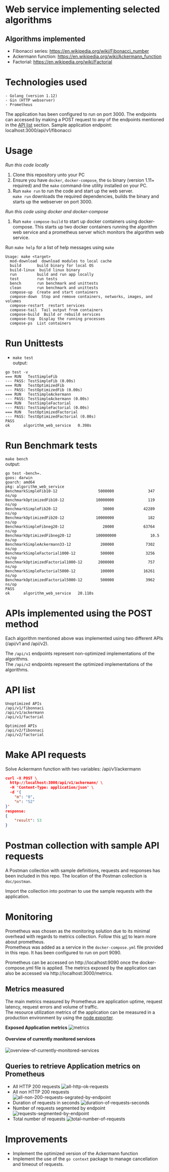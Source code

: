# Web service implementing selected algorithms 
## Algorithms implemented
- Fibonacci series: https://en.wikipedia.org/wiki/Fibonacci_number
- Ackermann function: https://en.wikipedia.org/wiki/Ackermann_function
- Factorial: https://en.wikipedia.org/wiki/Factorial

# Technologies used
```
- Golang (version 1.12)
- Gin (HTTP webserver)
- Prometheus
```

The application has been configured to run on port 3000. The endpoints can accessed by making a POST request to any of the endpoints mentioned in the [API list](#API-list) section.
Sample application endpoint: localhost:3000/api/v1/fibonacci

# Usage
*Run this code locally*
1. Clone this repository unto your PC
2. Ensure you have `docker`, `docker-compose`, the `Go` binary (version 1.11+ required) and the `make` command-line utility installed on your PC.
3. Run `make run` to run the code and start up the web server. \
`make run` downloads the required dependencies, builds the binary and starts up the webserver on port 3000.

*Run this code using docker and docker-compose*
1. Run `make compose-build` to start up docker containers using docker-compose. This starts up two docker containers running the algorithm web service and a prometheus server which monitors the algorithm web service.

Run `make help` for a list of help messages using `make`
```
Usage: make <target>
  mod-download  download modules to local cache
  build       build binary for local OS
  build-linux  build linux binary
  run         build and run app locally
  test        run tests
  bench       run benchmark and unittests
  clean       run benchmark and unittests
  compose-up  Create and start containers
  compose-down  Stop and remove containers, networks, images, and volumes
  compose-restart  restart services
  compose-tail  Tail output from containers
  compose-build  Build or rebuild services
  compose-top  Display the running processes
  compose-ps  List containers
```

# Run Unittests 
- `make test` \
output:
```
go test -v
=== RUN   TestSimpleFib
--- PASS: TestSimpleFib (0.00s)
=== RUN   TestOptimizedFib
--- PASS: TestOptimizedFib (0.00s)
=== RUN   TestSimpleAckermann
--- PASS: TestSimpleAckermann (0.00s)
=== RUN   TestSimpleFactorial
--- PASS: TestSimpleFactorial (0.00s)
=== RUN   TestOptimizedFactorial
--- PASS: TestOptimizedFactorial (0.00s)
PASS
ok      algorithm_web_service   0.398s
```

# Run Benchmark tests
`make bench` \
output:
```
go test -bench=.
goos: darwin
goarch: amd64
pkg: algorithm_web_service
BenchmarkSimpleFib10-12                  5000000               347 ns/op
BenchmarkOptimizedFib10-12              10000000               119 ns/op
BenchmarkSimpleFib20-12                    30000             42289 ns/op
BenchmarkOptimizedFib20-12              10000000               182 ns/op
BenchmarkSimpleFibneg20-12                 20000             63764 ns/op
BenchmarkOptimizedFibneg20-12           100000000               10.5 ns/op
BenchmarkSimpleAckermann33-12             200000              7302 ns/op
BenchmarkSimpleFactorial1000-12           500000              3256 ns/op
BenchmarkOptimizedFactorial1000-12       2000000               757 ns/op
BenchmarkSimpleFactorial5000-12           100000             16261 ns/op
BenchmarkOptimizedFactorial5000-12        500000              3962 ns/op
PASS
ok      algorithm_web_service   20.110s
```
# APIs implemented using the POST method 
Each algorithm mentioned above was implemented using two different APIs (/api/v1 and /api/v2). 

The `/api/v1` endpoints represent non-optimized implementations of the algorithms. \
The `/api/v2` endpoints represent the optimized implementations of the algorithms.

# API list
```
Unoptimized APIs
/api/v1/fibonnaci
/api/v1/ackermann
/api/v1/factorial

Optimized APIs
/api/v2/fibonnaci
/api/v2/factorial
```

# Make API requests 
Solve Ackermann function with two variables: /api/v1/ackermann
```json
curl -X POST \
  http://localhost:3000/api/v1/ackermann/ \
  -H 'Content-Type: application/json' \
  -d '{
	"m": "0",
	"n": "52"
}'
response:
{
    "result": 53
}
```

# Postman collection with sample API requests
A Postman collection with sample definitions, requests and responses has been included in this repo. The location of the Postman collection is `doc/postman`.

Import the collection into postman to use the sample requests with the application.

# Monitoring
Prometheus was chosen as the monitoring solution due to its minimal overhead with regards to metrics collection. Follow this [url](https://prometheus.io/) to learn more about prometheus. \
Prometheus was added as a service in the `docker-compose.yml` file provided in this repo. It has been configured to run on port 9090.

Prometheus can be accessed on http://localhost:9090 once the docker-compose.yml file is applied. The metrics exposed by the application can also be accessed via http://localhost:3000/metrics.

## Metrics measured
The main metrics measured by Prometheus are application uptime, request latency, request errors and volume of traffic. \
The resource utilization metrics of the application can be measured in a production environment by using the [node exporter](https://github.com/prometheus/node_exporter).

**Exposed Application metrics**
![metrics](./doc/images/metrics.png)

#### Overview of currently monitored services
![overview-of-currently-monitored-services](./doc/images/overview-of-currently-monitored-services.png)


## Queries to retrieve Application metrics on Prometheus
* All HTTP 200 requests
![all-http-ok-requests](./doc/images/all-http-ok-requests.png)
* All non HTTP 200 requests
![all-non-200-requests-segrated-by-endpoint](./doc/images/all-non-200-requests-segrated-by-endpoint.png)
* Duration of requests in seconds
![duration-of-requests-seconds](./doc/images/duration-of-requests-seconds.png)
* Number of requests segmented by endpoint
![requests-segmented-by-endpoint](./doc/images/requests-segmented-by-endpoint.png)
* Total number of requests
![total-number-of-requests](./doc/images/total-number-of-requests.png)


# Improvements
* Implement the optimized version of the Ackermann function
* Implement the use of the `go context` package to manage cancellation and timeout of requests.